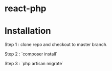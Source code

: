 # react-php

# Installation
<p> Step 1 : clone repo and checkout to master branch.</p>
<p> Step 2 : `composer install`</p>
<p> Step 3 : `php artisan migrate`</p>

